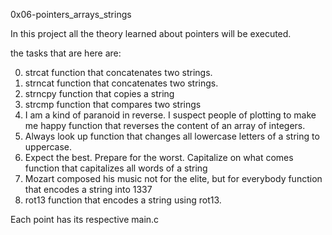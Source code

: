 0x06-pointers_arrays_strings

In this project all the theory learned about pointers will be executed.

the tasks that are here are:

0. strcat           function that concatenates two strings.
1. strncat          function that concatenates two strings.
2. strncpy          function that copies a string
3. strcmp           function that compares two strings
4. I am a kind of paranoid in reverse. I suspect people of plotting to make me happy 
                    function that reverses the content of an array of integers.
5. Always look up   function that changes all lowercase letters of a string to uppercase.
6. Expect the best. Prepare for the worst. Capitalize on what comes                function that capitalizes all words of a string
7. Mozart composed his music not for the elite, but for everybody           function that encodes a string into 1337
8. rot13            function that encodes a string using rot13.        

Each point has its respective main.c


